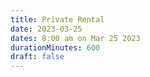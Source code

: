 ```yaml
---
title: Private Rental
date: 2023-03-25
dates: 8:00 am on Mar 25 2023
durationMinutes: 600
draft: false
---
```

